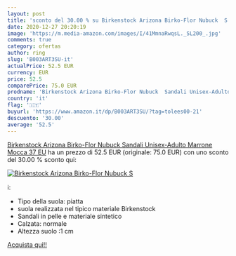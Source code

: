 ```yaml
---
layout: post
title: 'sconto del 30.00 % su Birkenstock Arizona Birko-Flor Nubuck  S  '
date: 2020-12-27 20:20:19
image: 'https://m.media-amazon.com/images/I/41MmnaRwqsL._SL200_.jpg'
comments: true
category: ofertas
author: ring
slug: 'B003ART3SU-it'
actualPrice: 52.5 EUR
currency: EUR
price: 52.5
comparePrice: 75.0 EUR
prodname: 'Birkenstock Arizona Birko-Flor Nubuck  Sandali Unisex-Adulto  Marrone  Mocca   37 EU'
country: 'it'
flag: '🇮🇹'
buyurl: 'https://www.amazon.it/dp/B003ART3SU/?tag=tolees00-21'
descuento: '30.00'
average: '52.5'
---
```


[Birkenstock Arizona Birko-Flor Nubuck  Sandali Unisex-Adulto  Marrone  Mocca   37 EU](https://www.amazon.it/dp/B003ART3SU/?tag=tolees00-21) ha un prezzo di 52.5 EUR (originale: 75.0 EUR) con uno sconto del 30.00 % sconto qui:

[![Birkenstock Arizona Birko-Flor Nubuck  S](https://m.media-amazon.com/images/I/41MmnaRwqsL._SL200_.jpg)](https://www.amazon.it/dp/B003ART3SU/?tag=tolees00-21)

ℹ️:

- Tipo della suola: piatta
- suola realizzata nel tipico materiale Birkenstock
- Sandali in pelle e materiale sintetico
- Calzata: normale
- Altezza suolo :1 cm

[Acquista qui!!](https://www.amazon.it/dp/B003ART3SU/?tag=tolees00-21)
